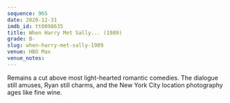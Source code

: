 ```yaml
---
sequence: 965
date: 2020-12-31
imdb_id: tt0098635
title: When Harry Met Sally... (1989)
grade: B-
slug: when-harry-met-sally-1989
venue: HBO Max
venue_notes:
---
```


Remains a cut above most light-hearted romantic comedies. The dialogue still amuses, Ryan still charms, and the New York City location photography ages like fine wine.